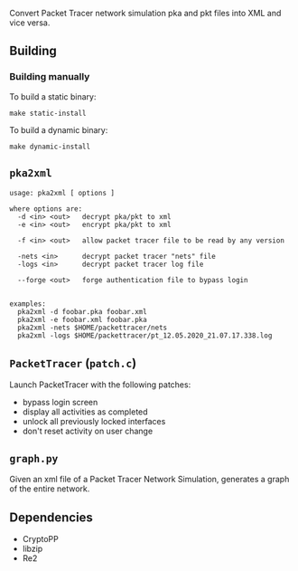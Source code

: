 Convert Packet Tracer network simulation pka and pkt files into XML and vice versa.


## Building
### Building manually
To build a static binary:

```
make static-install
```

To build a dynamic binary:
```
make dynamic-install
```

## `pka2xml`
```
usage: pka2xml [ options ]

where options are:
  -d <in> <out>   decrypt pka/pkt to xml
  -e <in> <out>   encrypt pka/pkt to xml

  -f <in> <out>   allow packet tracer file to be read by any version

  -nets <in>      decrypt packet tracer "nets" file
  -logs <in>      decrypt packet tracer log file

  --forge <out>   forge authentication file to bypass login


examples:
  pka2xml -d foobar.pka foobar.xml
  pka2xml -e foobar.xml foobar.pka
  pka2xml -nets $HOME/packettracer/nets
  pka2xml -logs $HOME/packettracer/pt_12.05.2020_21.07.17.338.log
```

## `PacketTracer` (`patch.c`)
Launch PacketTracer with the following patches:
- bypass login screen
- display all activities as completed
- unlock all previously locked interfaces
- don't reset activity on user change

## `graph.py`
Given an xml file of a Packet Tracer Network Simulation, generates a graph of the entire network.

## Dependencies
- CryptoPP
- libzip
- Re2
